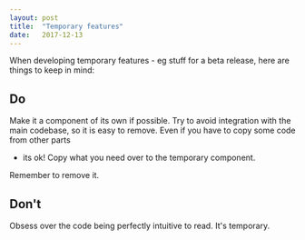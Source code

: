 ```yaml
---
layout: post
title:  "Temporary features"
date:   2017-12-13
---
```


When developing temporary features - eg stuff for a beta release, 
here are things to keep in mind:

## Do

Make it a component of its own if possible.
Try to avoid integration with the main codebase,
so it is easy to remove.
Even if you have to copy some code from other parts 
- its ok! Copy what you need over to the temporary component.

Remember to remove it.

## Don't

Obsess over the code being perfectly intuitive to read. It's temporary.


